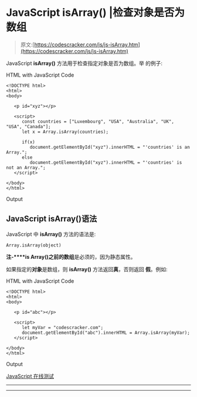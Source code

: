 # JavaScript isArray() |检查对象是否为数组

> 原文:[https://codescracker.com/js/js-isArray.htm](https://codescracker.com/js/js-isArray.htm)

JavaScript **isArray()** 方法用于检查指定对象是否为数组。举 的例子:

HTML with JavaScript Code

```
<!DOCTYPE html>
<html>
<body>

   <p id="xyz"></p>

   <script>
      const countries = ["Luxembourg", "USA", "Australia", "UK", "USA", "Canada"];
      let x = Array.isArray(countries);

      if(x)
         document.getElementById("xyz").innerHTML = "'countries' is an Array.";
      else
         document.getElementById("xyz").innerHTML = "'countries' is not an Array.";
   </script>

</body>
</html>
```

Output

## JavaScript isArray()语法

JavaScript 中 **isArray()** 方法的语法是:

```
Array.isArray(object)
```

**注-****is Array()**之前的**数组**是必须的，因为静态属性。

如果指定的**对象**是数组，则 **isArray()** 方法返回**真**，否则返回 **假**。例如:

HTML with JavaScript Code

```
<!DOCTYPE html>
<html>
<body>

   <p id="abc"></p>

   <script>
      let myVar = "codescracker.com";
      document.getElementById("abc").innerHTML = Array.isArray(myVar);
   </script>

</body>
</html>
```

Output

[JavaScript 在线测试](/exam/showtest.php?subid=6)

* * *

* * *
